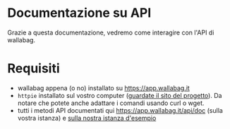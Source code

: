 # Documentazione su API

Grazie a questa documentazione, vedremo come interagire con l'API di
wallabag.

# Requisiti

-   wallabag appena (o no) installato su https://app.wallabag.it
-   `httpie` installato sul vostro computer ([guardate il sito del
    progetto](https://github.com/jkbrzt/httpie)). Da notare che potete
    anche adattare i comandi usando curl o wget.
-   tutti i metodi API documentati qui <https://app.wallabag.it/api/doc>
    (sulla vostra istanza) e [sulla nostra istanza
    d'esempio](https://app.wallabag.it/api/doc)
